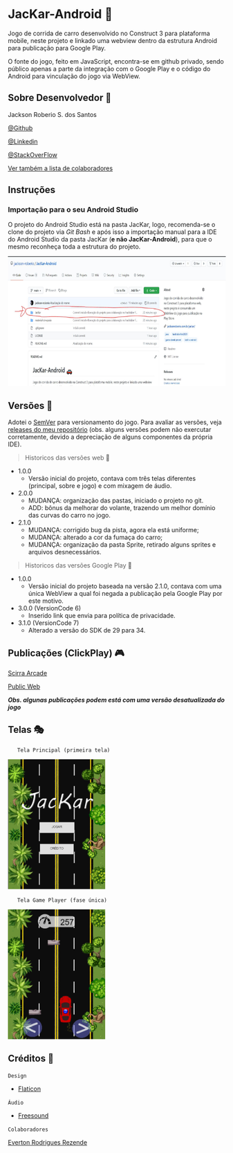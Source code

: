 # JacKar-Android :car:

 Jogo de corrida de carro desenvolvido no Construct 3 para plataforma mobile, neste projeto e linkado uma webview dentro da estrutura Android para publicação para Google Play.
 
 O fonte do jogo, feito em JavaScript, encontra-se em github privado, sendo público apenas a parte da integração com o Google Play e o código do Android para vinculação do jogo via WebView.

## Sobre Desenvolvedor :boy:

Jackson Roberio S. dos Santos 

[@Github](https://github.com/jackson-roberio)

[@Linkedin](https://www.linkedin.com/in/jackson-roberio/)

[@StackOverFlow](https://pt.stackoverflow.com/users/161243/jackson-roberio)

[Ver também a lista de colaboradores](#cr%C3%A9ditos-checkered_flag)


## Instruções

### Importação para o seu Android Studio

O projeto do Android Studio está na pasta JacKar, logo, recomenda-se o clone do projeto via *Git Bash* e após isso a importação manual para a IDE do Android Studio da pasta JacKar (**e não JacKar-Android**), para que o mesmo reconheça toda a estrutura do projeto.

<img src="material-de-apoio/tutorial/local-fonte-android-studio.JPG" height="300" />



## Versões :pencil:

Adotei o [SemVer](https://semver.org/) para versionamento do jogo. Para avaliar as versões, veja [releases do meu repositório](https://github.com/jackson-roberio/JacKar/releases) (obs. alguns versões podem não exercutar corretamente, devido a depreciação de alguns componentes da própria IDE).

> Historicos das versões web :round_pushpin:

* 1.0.0
    * Versão inicial do projeto, contava com três telas diferentes (principal, sobre e jogo) e com mixagem de áudio.
* 2.0.0
    * MUDANÇA: organização das pastas, iniciado o projeto no git.
    * ADD: bônus da melhorar do volante, trazendo um melhor domínio das curvas do carro no jogo.
* 2.1.0
    * MUDANÇA: corrigido bug da pista, agora ela está uniforme;
	* MUDANÇA: alterado a cor da fumaça do carro;
	* MUDANÇA: organização da pasta Sprite, retirado alguns sprites e arquivos desnecessários.

> Historicos das versões Google Play :round_pushpin:

* 1.0.0
    * Versão inicial do projeto baseada na versão 2.1.0, contava com uma única WebView a qual foi negada a publicação pela Google Play por este motivo.
* 3.0.0 (VersionCode 6)
    * Inserido link que envia para política de privacidade.
* 3.1.0 (VersionCode 7)
    * Alterado a versão do SDK de 29 para 34.


## Publicações (ClickPlay) :video_game:

[Scirra Arcade](https://www.construct.net/en/free-online-games/jackar-12874/play)

[Public Web](https://jacksonroberio.com.br/jackar/)

**_Obs. algunas publicações podem está com uma versão desatualizada do jogo_**


## Telas :performing_arts:

```
   Tela Principal (primeira tela)
```

<img src="material-de-apoio/captura-de-tela/tela_inicial.png" height="300" />

```
   Tela Game Player (fase única)
```

<img src="material-de-apoio/captura-de-tela/tela_jogando.png" height="300" />


## Créditos :checkered_flag:

``` Design ```

* [Flaticon](https://www.flaticon.com)

``` Áudio ```

* [Freesound](https://freesound.org)

``` Colaboradores ```

[Everton Rodrigues Rezende](https://github.com/everton4292)

